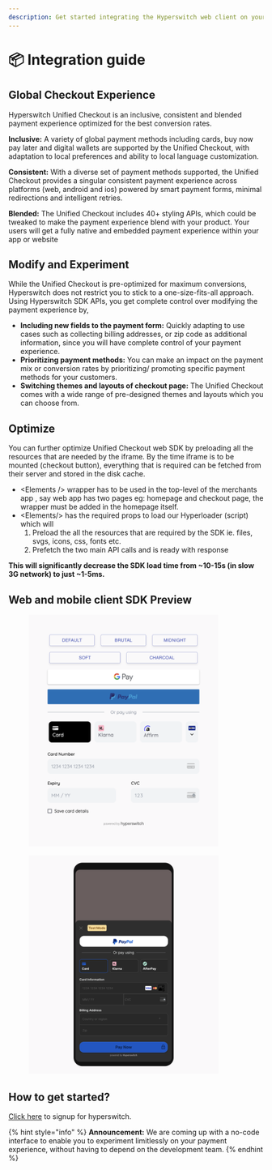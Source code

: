 ```yaml
---
description: Get started integrating the Hyperswitch web client on your app
---
```


# 📦 Integration guide

## Global Checkout Experience

Hyperswitch Unified Checkout is an inclusive, consistent and blended payment experience optimized for the best conversion rates.

**Inclusive:** A variety of global payment methods including cards, buy now pay later and digital wallets are supported by the Unified Checkout, with adaptation to local preferences and ability to local language customization.

**Consistent:** With a diverse set of payment methods supported, the Unified Checkout provides a singular consistent payment experience across platforms (web, android and ios) powered by smart payment forms, minimal redirections and intelligent retries.

**Blended:** The Unified Checkout includes 40+ styling APIs, which could be tweaked to make the payment experience blend with your product. Your users will get a fully native and embedded payment experience within your app or website

## Modify and Experiment

While the Unified Checkout is pre-optimized for maximum conversions, Hyperswitch does not restrict you to stick to a one-size-fits-all approach. Using Hyperswitch SDK APIs, you get complete control over modifying the payment experience by,

* **Including new fields to the payment form:** Quickly adapting to use cases such as collecting billing addresses, or zip code as additional information, since you will have complete control of your payment experience.
* **Prioritizing payment methods:** You can make an impact on the payment mix or conversion rates by prioritizing/ promoting specific payment methods for your customers.
* **Switching themes and layouts of checkout page:** The Unified Checkout comes with a wide range of pre-designed themes and layouts which you can choose from.

## Optimize

You can further optimize Unified Checkout web SDK by preloading all the resources that are needed by the iframe. By the time iframe is to be mounted (checkout button), everything that is required can be fetched from their server and stored in the disk cache.

* \<Elements /> wrapper has to be used in the top-level of the merchants app , say web app has two pages eg: homepage and checkout page, the wrapper must be added in the homepage itself.
* \<Elements/> has the required props to load our Hyperloader (script) which will
  1. Preload the all the resources that are required by the SDK ie. files, svgs, icons, css, fonts etc.
  2. Prefetch the two main API calls and is ready with response

**This will significantly decrease the SDK load time from \~10-15s (in slow 3G network) to just \~1-5ms.**

## **Web and mobile client SDK Preview**

<figure><img src="../.gitbook/assets/image.png" alt="" width="375"><figcaption></figcaption></figure>

<figure><img src="../.gitbook/assets/image (4).png" alt="" width="375"><figcaption></figcaption></figure>

## How to get started?

[Click here](https://app.hyperswitch.io/register) to signup for hyperswitch.

{% hint style="info" %}
**Announcement:** We are coming up with a no-code interface to enable you to experiment limitlessly on your payment experience, without having to depend on the development team.
{% endhint %}
